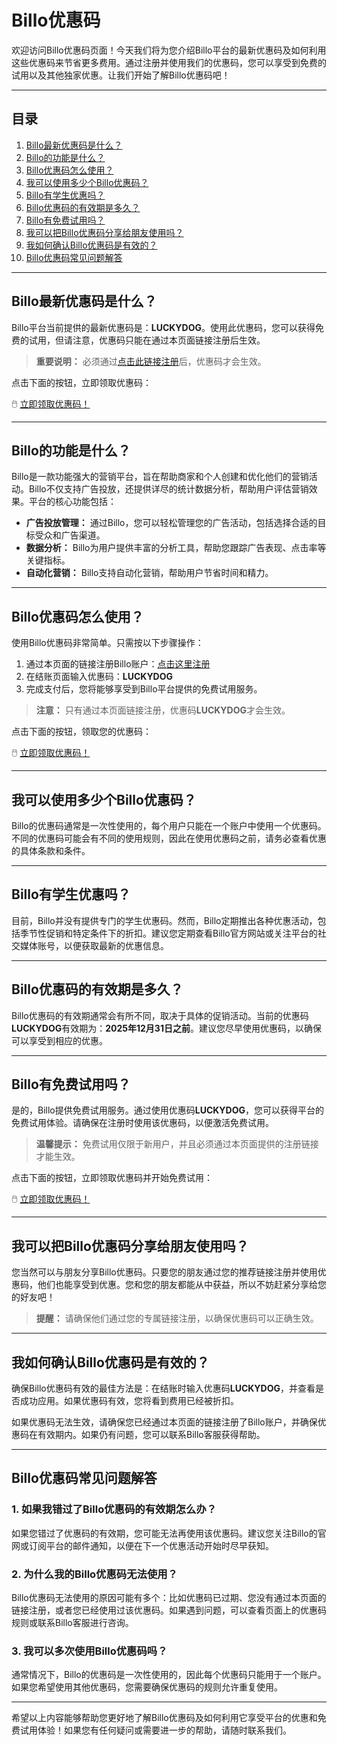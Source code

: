# Billo优惠码

欢迎访问Billo优惠码页面！今天我们将为您介绍Billo平台的最新优惠码及如何利用这些优惠码来节省更多费用。通过注册并使用我们的优惠码，您可以享受到免费的试用以及其他独家优惠。让我们开始了解Billo优惠码吧！

---

## 目录

1. [Billo最新优惠码是什么？](#Billo最新优惠码是什么？)
2. [Billo的功能是什么？](#Billo的功能是什么？)
3. [Billo优惠码怎么使用？](#Billo优惠码怎么使用？)
4. [我可以使用多少个Billo优惠码？](#我可以使用多少个Billo优惠码？)
5. [Billo有学生优惠吗？](#Billo有学生优惠吗？)
6. [Billo优惠码的有效期是多久？](#Billo优惠码的有效期是多久？)
7. [Billo有免费试用吗？](#Billo有免费试用吗？)
8. [我可以把Billo优惠码分享给朋友使用吗？](#我可以把Billo优惠码分享给朋友使用吗？)
9. [我如何确认Billo优惠码是有效的？](#我如何确认Billo优惠码是有效的？)
10. [Billo优惠码常见问题解答](#Billo优惠码常见问题解答)

---

## Billo最新优惠码是什么？

Billo平台当前提供的最新优惠码是：**LUCKYDOG**。使用此优惠码，您可以获得免费的试用，但请注意，优惠码只能在通过本页面链接注册后生效。

> **重要说明：** 必须通过[点击此链接注册](https://bit.ly/3Y8ql2E)后，优惠码才会生效。

点击下面的按钮，立即领取优惠码：

🖱️ [立即领取优惠码！](https://bit.ly/3Y8ql2E)

---

## Billo的功能是什么？

Billo是一款功能强大的营销平台，旨在帮助商家和个人创建和优化他们的营销活动。Billo不仅支持广告投放，还提供详尽的统计数据分析，帮助用户评估营销效果。平台的核心功能包括：

- **广告投放管理：** 通过Billo，您可以轻松管理您的广告活动，包括选择合适的目标受众和广告渠道。
- **数据分析：** Billo为用户提供丰富的分析工具，帮助您跟踪广告表现、点击率等关键指标。
- **自动化营销：** Billo支持自动化营销，帮助用户节省时间和精力。

---

## Billo优惠码怎么使用？

使用Billo优惠码非常简单。只需按以下步骤操作：

1. 通过本页面的链接注册Billo账户：[点击这里注册](https://bit.ly/3Y8ql2E)
2. 在结账页面输入优惠码：**LUCKYDOG**
3. 完成支付后，您将能够享受到Billo平台提供的免费试用服务。

> **注意：** 只有通过本页面链接注册，优惠码**LUCKYDOG**才会生效。

点击下面的按钮，领取您的优惠码：

🖱️ [立即领取优惠码！](https://bit.ly/3Y8ql2E)

---

## 我可以使用多少个Billo优惠码？

Billo的优惠码通常是一次性使用的，每个用户只能在一个账户中使用一个优惠码。不同的优惠码可能会有不同的使用规则，因此在使用优惠码之前，请务必查看优惠的具体条款和条件。

---

## Billo有学生优惠吗？

目前，Billo并没有提供专门的学生优惠码。然而，Billo定期推出各种优惠活动，包括季节性促销和特定条件下的折扣。建议您定期查看Billo官方网站或关注平台的社交媒体账号，以便获取最新的优惠信息。

---

## Billo优惠码的有效期是多久？

Billo优惠码的有效期通常会有所不同，取决于具体的促销活动。当前的优惠码**LUCKYDOG**有效期为：**2025年12月31日之前**。建议您尽早使用优惠码，以确保可以享受到相应的优惠。

---

## Billo有免费试用吗？

是的，Billo提供免费试用服务。通过使用优惠码**LUCKYDOG**，您可以获得平台的免费试用体验。请确保在注册时使用该优惠码，以便激活免费试用。

> **温馨提示：** 免费试用仅限于新用户，并且必须通过本页面提供的注册链接才能生效。

点击下面的按钮，立即领取优惠码并开始免费试用：

🖱️ [立即领取优惠码！](https://bit.ly/3Y8ql2E)

---

## 我可以把Billo优惠码分享给朋友使用吗？

您当然可以与朋友分享Billo优惠码。只要您的朋友通过您的推荐链接注册并使用优惠码，他们也能享受到优惠。您和您的朋友都能从中获益，所以不妨赶紧分享给您的好友吧！

> **提醒：** 请确保他们通过您的专属链接注册，以确保优惠码可以正确生效。

---

## 我如何确认Billo优惠码是有效的？

确保Billo优惠码有效的最佳方法是：在结账时输入优惠码**LUCKYDOG**，并查看是否成功应用。如果优惠码有效，您将看到费用已经被折扣。

如果优惠码无法生效，请确保您已经通过本页面的链接注册了Billo账户，并确保优惠码在有效期内。如果仍有问题，您可以联系Billo客服获得帮助。

---

## Billo优惠码常见问题解答

### 1. 如果我错过了Billo优惠码的有效期怎么办？

如果您错过了优惠码的有效期，您可能无法再使用该优惠码。建议您关注Billo的官网或订阅平台的邮件通知，以便在下一个优惠活动开始时尽早获知。

### 2. 为什么我的Billo优惠码无法使用？

Billo优惠码无法使用的原因可能有多个：比如优惠码已过期、您没有通过本页面的链接注册，或者您已经使用过该优惠码。如果遇到问题，可以查看页面上的优惠码规则或联系Billo客服进行咨询。

### 3. 我可以多次使用Billo优惠码吗？

通常情况下，Billo的优惠码是一次性使用的，因此每个优惠码只能用于一个账户。如果您希望使用其他优惠码，您需要确保优惠码的规则允许重复使用。

---

希望以上内容能够帮助您更好地了解Billo优惠码及如何利用它享受平台的优惠和免费试用体验！如果您有任何疑问或需要进一步的帮助，请随时联系我们。
